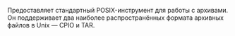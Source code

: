 Предоставляет стандартный POSIX-инструмент для работы с архивами.
Он поддерживает два наиболее распространённых формата архивных файлов в Unix — CPIO и TAR.
